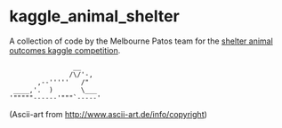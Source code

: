 # kaggle_animal_shelter

A collection of code by the Melbourne Patos team for the [shelter
animal outcomes kaggle competition](https://www.kaggle.com/c/shelter-animal-outcomes).


```
                __
               /\/'-,
       ,--'''''   /"
 ____,'.  )       \___
'"""""------'"""`-----'

```

(Ascii-art from http://www.ascii-art.de/info/copyright)